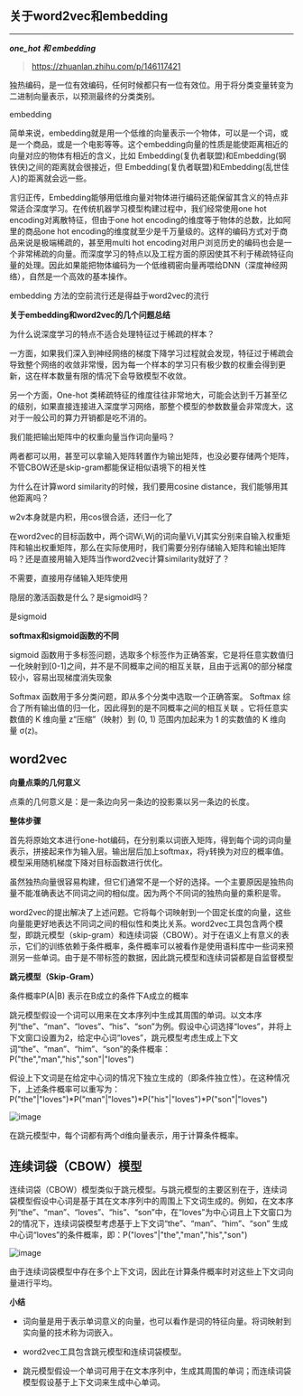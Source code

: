## 关于word2vec和embedding
***

***one_hot 和 embedding***

> https://zhuanlan.zhihu.com/p/146117421

独热编码，是一位有效编码，任何时候都只有一位有效位。用于将分类变量转变为二进制向量表示，以预测最终的分类类别。

embedding 

简单来说，embedding就是用一个低维的向量表示一个物体，可以是一个词，或是一个商品，或是一个电影等等。这个embedding向量的性质是能使距离相近的向量对应的物体有相近的含义，比如 Embedding(复仇者联盟)和Embedding(钢铁侠)之间的距离就会很接近，但 Embedding(复仇者联盟)和Embedding(乱世佳人)的距离就会远一些。

言归正传，Embedding能够用低维向量对物体进行编码还能保留其含义的特点非常适合深度学习。在传统机器学习模型构建过程中，我们经常使用one hot encoding对离散特征，但由于one hot encoding的维度等于物体的总数，比如阿里的商品one hot encoding的维度就至少是千万量级的。这样的编码方式对于商品来说是极端稀疏的，甚至用multi hot encoding对用户浏览历史的编码也会是一个非常稀疏的向量。而深度学习的特点以及工程方面的原因使其不利于稀疏特征向量的处理。因此如果能把物体编码为一个低维稠密向量再喂给DNN（深度神经网络），自然是一个高效的基本操作。

embedding 方法的空前流行还是得益于word2vec的流行

**关于embedding和word2vec的几个问题总结**

为什么说深度学习的特点不适合处理特征过于稀疏的样本？

一方面，如果我们深入到神经网络的梯度下降学习过程就会发现，特征过于稀疏会导致整个网络的收敛非常慢，因为每一个样本的学习只有极少数的权重会得到更新，这在样本数量有限的情况下会导致模型不收敛。

另一个方面，One-hot 类稀疏特征的维度往往非常地大，可能会达到千万甚至亿的级别，如果直接连接进入深度学习网络，那整个模型的参数数量会非常庞大，这对于一般公司的算力开销都是吃不消的。

我们能把输出矩阵中的权重向量当作词向量吗？

两者都可以用，甚至可以拿输入矩阵转置作为输出矩阵，也没必要存储两个矩阵，不管CBOW还是skip-gram都能保证相似语境下的相关性

为什么在计算word similarity的时候，我们要用cosine distance，我们能够用其他距离吗？

w2v本身就是内积，用cos很合适，还归一化了

在word2vec的目标函数中，两个词Wi,Wj的词向量Vi,Vj其实分别来自输入权重矩阵和输出权重矩阵，那么在实际使用时，我们需要分别存储输入矩阵和输出矩阵吗？还是直接用输入矩阵当作word2vec计算similarity就好了？

不需要，直接用存储输入矩阵使用

隐层的激活函数是什么？是sigmoid吗？

是sigmoid

**softmax和sigmoid函数的不同**

sigmoid 函数用于多标签问题，选取多个标签作为正确答案，它是将任意实数值归一化映射到[0-1]之间，并不是不同概率之间的相互关联，且由于远离0的部分梯度较小，容易出现梯度消失现象 

 Softmax 函数用于多分类问题，即从多个分类中选取一个正确答案。 Softmax 综合了所有输出值的归一化，因此得到的是不同概率之间的相互关联 。它将任意实数值的 K 维向量 z“压缩”（映射）到 (0, 1) 范围内加起来为 1 的实数值的 K 维向量 σ(z)。
 
 ## word2vec
 
 **向量点乘的几何意义**

点乘的几何意义是：是一条边向另一条边的投影乘以另一条边的长度。

**整体步骤**

首先将原始文本进行one-hot编码，在分别乘以词嵌入矩阵，得到每个词的词向量表示，拼接起来作为输入层。输出层后加上softmax，将y转换为对应的概率值。模型采用随机梯度下降对目标函数进行优化。

虽然独热向量很容易构建，但它们通常不是一个好的选择。一个主要原因是独热向量不能准确表达不同词之间的相似度。因为两个不同词的独热向量的乘积是零。

word2vec的提出解决了上述问题。它将每个词映射到一个固定长度的向量，这些向量能更好地表达不同词之间的相似性和类比关系。word2vec工具包含两个模型，即跳元模型（skip-gram）和连续词袋（CBOW）。对于在语义上有意义的表示，它们的训练依赖于条件概率，条件概率可以被看作是使用语料库中一些词来预测另一些单词。由于是不带标签的数据，因此跳元模型和连续词袋都是自监督模型

**跳元模型（Skip-Gram）**

条件概率P(A|B) 表示在B成立的条件下A成立的概率

跳元模型假设一个词可以用来在文本序列中生成其周围的单词。以文本序列“the”、“man”、“loves”、“his”、“son”为例。假设中心词选择“loves”，并将上下文窗口设置为2，给定中心词“loves”，跳元模型考虑生成上下文词“the”、“man”、“him”、“son”的条件概率：P("the","man","his","son"|"loves")

假设上下文词是在给定中心词的情况下独立生成的（即条件独立性）。在这种情况下，上述条件概率可以重写为：P("the"|"loves")*P("man"|"loves")*P("his"|"loves")*P("son"|"loves")

![image](https://user-images.githubusercontent.com/77714764/195579533-2c048caa-e9a9-42c5-9c09-03dfca70f58b.png)

在跳元模型中，每个词都有两个d维向量表示，用于计算条件概率。

## 连续词袋（CBOW）模型

连续词袋（CBOW）模型类似于跳元模型。与跳元模型的主要区别在于，连续词袋模型假设中心词是基于其在文本序列中的周围上下文词生成的。例如，在文本序列“the”、“man”、“loves”、“his”、“son”中，在“loves”为中心词且上下文窗口为2的情况下，连续词袋模型考虑基于上下文词“the”、“man”、“him”、“son” 生成中心词“loves”的条件概率，即：P("loves"|"the","man","his","son")

![image](https://user-images.githubusercontent.com/77714764/195580190-ab1659f2-f51f-481a-be51-6addd54fc3c3.png)

由于连续词袋模型中存在多个上下文词，因此在计算条件概率时对这些上下文词向量进行平均。

**小结**

- 词向量是用于表示单词意义的向量，也可以看作是词的特征向量。将词映射到实向量的技术称为词嵌入。

- word2vec工具包含跳元模型和连续词袋模型。

- 跳元模型假设一个单词可用于在文本序列中，生成其周围的单词；而连续词袋模型假设基于上下文词来生成中心单词。
